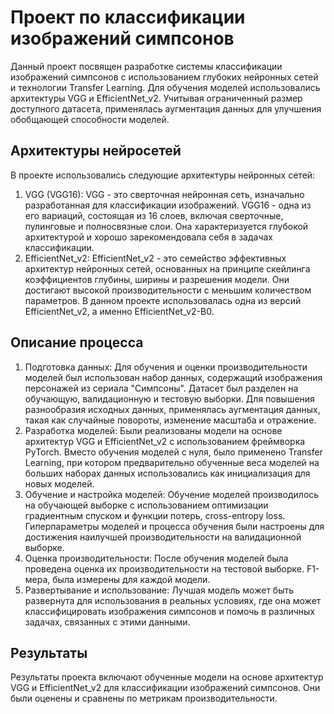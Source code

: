 # Проект по классификации изображений симпсонов

Данный проект посвящен разработке системы классификации изображений симпсонов с использованием глубоких нейронных сетей и технологии Transfer Learning. Для обучения моделей использовались архитектуры VGG и EfficientNet_v2. Учитывая ограниченный размер доступного датасета, применялась аугментация данных для улучшения обобщающей способности моделей.

## Архитектуры нейросетей

В проекте использовались следующие архитектуры нейронных сетей:

1. VGG (VGG16): VGG - это сверточная нейронная сеть, изначально разработанная для классификации изображений. VGG16 - одна из его вариаций, состоящая из 16 слоев, включая сверточные, пулинговые и полносвязные слои. Она характеризуется глубокой архитектурой и хорошо зарекомендовала себя в задачах классификации.
2. EfficientNet_v2: EfficientNet_v2 - это семейство эффективных архитектур нейронных сетей, основанных на принципе скейлинга коэффициентов глубины, ширины и разрешения модели. Они достигают высокой производительности с меньшим количеством параметров. В данном проекте использовалась одна из версий EfficientNet_v2, а именно EfficientNet_v2-B0.

## Описание процесса

1. Подготовка данных: Для обучения и оценки производительности моделей был использован набор данных, содержащий изображения персонажей из сериала "Симпсоны". Датасет был разделен на обучающую, валидационную и тестовую выборки. Для повышения разнообразия исходных данных, применялась аугментация данных, такая как случайные повороты, изменение масштаба и отражение.
2. Разработка моделей: Были реализованы модели на основе архитектур VGG и EfficientNet_v2 с использованием фреймворка PyTorch. Вместо обучения моделей с нуля, было применено Transfer Learning, при котором предварительно обученные веса моделей на больших наборах данных использовались как инициализация для новых моделей.
3. Обучение и настройка моделей: Обучение моделей производилось на обучающей выборке с использованием оптимизации градиентным спуском и функции потерь, cross-entropy loss. Гиперпараметры моделей и процесса обучения были настроены для достижения наилучшей производительности на валидационной выборке.
4. Оценка производительности: После обучения моделей была проведена оценка их производительности на тестовой выборке. F1-мера, была измерены для каждой модели.
5. Развертывание и использование: Лучшая модель может быть развернута для использования в реальных условиях, где она может классифицировать изображения симпсонов и помочь в различных задачах, связанных с этими данными.

## Результаты

Результаты проекта включают обученные модели на основе архитектур VGG и EfficientNet_v2 для классификации изображений симпсонов. Они были оценены и сравнены по метрикам производительности.
